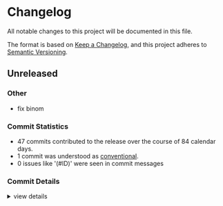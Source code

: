 # Changelog

All notable changes to this project will be documented in this file.

The format is based on [Keep a Changelog](https://keepachangelog.com/en/1.0.0/),
and this project adheres to [Semantic Versioning](https://semver.org/spec/v2.0.0.html).

## Unreleased

### Other

 - <csr-id-3b9897d9e06ff7516fa3b86bb0c8707e8c2e92f5/> fix binom

### Commit Statistics

<csr-read-only-do-not-edit/>

 - 47 commits contributed to the release over the course of 84 calendar days.
 - 1 commit was understood as [conventional](https://www.conventionalcommits.org).
 - 0 issues like '(#ID)' were seen in commit messages

### Commit Details

<csr-read-only-do-not-edit/>

<details><summary>view details</summary>

 * **Uncategorized**
    - Add description for crates ([`5ebd586`](https://github.com/Teamon9161/tevec/commit/5ebd586b29bde6de272812d3f5deeac14d3e4684))
    - Remove useless codes ([`b17dac2`](https://github.com/Teamon9161/tevec/commit/b17dac29dd99bb51818e4146d40000063aeaed0c))
    - Move ffi to a new crate ([`248ce62`](https://github.com/Teamon9161/tevec/commit/248ce625b2929764a0504f35bf11f5bd9423f46e))
    - Remove ndarray-conv ([`0831c56`](https://github.com/Teamon9161/tevec/commit/0831c561fac936b639ca6138bc6792b57a7599fa))
    - Add impl of rolling reg trait ([`17c4ed8`](https://github.com/Teamon9161/tevec/commit/17c4ed8ec9cac5012920ee5d74a7f1a0612a91e3))
    - Should deprecate count method ([`16f9cef`](https://github.com/Teamon9161/tevec/commit/16f9cef771884da91f5ea4349de253ae08c2ac9e))
    - Vcorr require map feature ([`f898f2d`](https://github.com/Teamon9161/tevec/commit/f898f2d734d18c24aa817584ac87d35f7a8c0442))
    - Relax constraints of ts_fdiff ([`c18508f`](https://github.com/Teamon9161/tevec/commit/c18508fa05a82593b9e31356864e007f27bb444f))
    - Add simple fdiff function ([`1334804`](https://github.com/Teamon9161/tevec/commit/1334804d6890ddecb1e7131ddab3c33c48ea1c87))
    - Fix build ([`d6822e6`](https://github.com/Teamon9161/tevec/commit/d6822e64edb00eca3f0af377726c0858f1f29abd))
    - Fix feature ([`236c00f`](https://github.com/Teamon9161/tevec/commit/236c00f3223913af17438381e714e11d769edcb2))
    - Fix feature ([`d502c6e`](https://github.com/Teamon9161/tevec/commit/d502c6ed8e068d45f1be87af033572258b6963f4))
    - Use ffi to impl binom ([`95a4924`](https://github.com/Teamon9161/tevec/commit/95a4924cc3cb60e28befb3d296952e6d4e0a5324))
    - Fix binom ([`3b9897d`](https://github.com/Teamon9161/tevec/commit/3b9897d9e06ff7516fa3b86bb0c8707e8c2e92f5))
    - Remove unused comment ([`ab2b8e7`](https://github.com/Teamon9161/tevec/commit/ab2b8e7a6493839ad3cb0faadbd555666ac6f66a))
    - Rename tea_macros to macros ([`76e0f70`](https://github.com/Teamon9161/tevec/commit/76e0f7010c70b763d6d8d58804368a64d985a4f9))
    - Move Item to trait generic ([`3f60798`](https://github.com/Teamon9161/tevec/commit/3f607985dd9630485a01a5a44fc7e73cc5c6d7be))
    - Relax Slice Output bound, impl Vec1View for &StringChunked ([`79ffd70`](https://github.com/Teamon9161/tevec/commit/79ffd7005f5bd16ef93d20a63c60b954323a8213))
    - Remove default feature ([`e1e2e2c`](https://github.com/Teamon9161/tevec/commit/e1e2e2c747745a4d1ffbcb506ed98c4e29b903c9))
    - Vec1View for &ChunkedArray ([`34b152f`](https://github.com/Teamon9161/tevec/commit/34b152f6b72ef3207a37cf2dec851d1f78bfc02c))
    - Add Slice trait for Vec1View, add ts_fdiff ([`5ffe266`](https://github.com/Teamon9161/tevec/commit/5ffe266b7771d900871a1a5d1d65104c6d3f3cee))
    - Remove dynamic ([`55233c6`](https://github.com/Teamon9161/tevec/commit/55233c603d31c6a6d176e26ff6354e170e59f032))
    - Split tea-lazy and dynamic part in tevec to a new project tea-dyn ([`344db06`](https://github.com/Teamon9161/tevec/commit/344db06f6f1c8e88dfbb5eb1e6c124f6186aa90a))
    - Remove default feature of tevec ([`024ef53`](https://github.com/Teamon9161/tevec/commit/024ef53a806f3f19ff5db67f3c2f5051222c9bf7))
    - Add ndarray for lazy ([`ae95363`](https://github.com/Teamon9161/tevec/commit/ae95363906748ddedc0c0a1c8a95bc301ea5e2b8))
    - Improve match_enum macro ([`d64a0f6`](https://github.com/Teamon9161/tevec/commit/d64a0f6de23ed140ae3d92d2417abf2d33639f92))
    - Improve lazy ([`8949871`](https://github.com/Teamon9161/tevec/commit/894987113371decd417f58efd648f9d3c46c0a01))
    - Remove default feature of tevec ([`40eedbe`](https://github.com/Teamon9161/tevec/commit/40eedbeac6d2ca5154792c5d288cd38006ef2269))
    - Improve lazy implemention ([`89e7873`](https://github.com/Teamon9161/tevec/commit/89e7873e05c9cf1e27f4f4af9cdd5a593fe69e39))
    - Add several map func ([`3502e83`](https://github.com/Teamon9161/tevec/commit/3502e83bf6629c90f26335811cf77208ee14dee9))
    - Add tea-lazy crate ([`27e00e4`](https://github.com/Teamon9161/tevec/commit/27e00e459fb8ef923ac6f23871e6f6c928cd2595))
    - Add quantile func ([`ea2a1bd`](https://github.com/Teamon9161/tevec/commit/ea2a1bd30b513b064cfc949e0880f912dc6c3a8d))
    - Add agg subcrate ([`a3d5bee`](https://github.com/Teamon9161/tevec/commit/a3d5bee3fc50a869652496e42a1b363ef2c23fb3))
    - Format ([`4bed0f2`](https://github.com/Teamon9161/tevec/commit/4bed0f2d58307b8d0e6a193083082174510cd974))
    - Add datatype, update polars to 0.40 ([`16bcee2`](https://github.com/Teamon9161/tevec/commit/16bcee29a9e4949b5baa37eddd1d6b7fde0f6500))
    - Output dtype of rolling_funcs can be changed ([`a54e242`](https://github.com/Teamon9161/tevec/commit/a54e242156326076e2c81ea4be6d5a7581a9c60c))
    - Add argmax, argmin func, add as_opt for IsNone ([`f12f157`](https://github.com/Teamon9161/tevec/commit/f12f15706297ab565866ab99f4c3dc81b0b5748b))
    - Fix vcorr ([`456bc10`](https://github.com/Teamon9161/tevec/commit/456bc10a522776c8a22f377991d7eb1487ae46c6))
    - Rename feature nd_array as ndarray ([`a63a0d9`](https://github.com/Teamon9161/tevec/commit/a63a0d924b32ad6c96e7f8fa521c97012ae7a794))
    - Add vcut function ([`957c17d`](https://github.com/Teamon9161/tevec/commit/957c17db93e63da4316c7666c4c25e0264c01393))
    - Add half_life ([`e3b7974`](https://github.com/Teamon9161/tevec/commit/e3b7974bc4ab2169be46d790d45efa53459a2c88))
    - Add vcorr function ([`0deb64c`](https://github.com/Teamon9161/tevec/commit/0deb64c77d24c9b1fa4d82d18ad7d8a9c505a085))
    - Pub use tea-map in map feature ([`2fe153b`](https://github.com/Teamon9161/tevec/commit/2fe153b8e1c3de7188f15881532e868435da6ca1))
    - Add tea-map as a dependency of tevec ([`ea7c947`](https://github.com/Teamon9161/tevec/commit/ea7c9471a8dc7c553249dddedfa89191c277a6dc))
    - Fix crate name error ([`3abf4cd`](https://github.com/Teamon9161/tevec/commit/3abf4cd9a3e775d724585be4c503a205b99113a2))
    - Rename tears crate as tevec ([`5e36e86`](https://github.com/Teamon9161/tevec/commit/5e36e868ac1782118e87d00f44f5d84b44e388df))
    - Add tears crate and move EPS to tea-core prelude ([`cf7437e`](https://github.com/Teamon9161/tevec/commit/cf7437e6e33204c1b27ac7f8a2f32bfe74b4e502))
</details>

